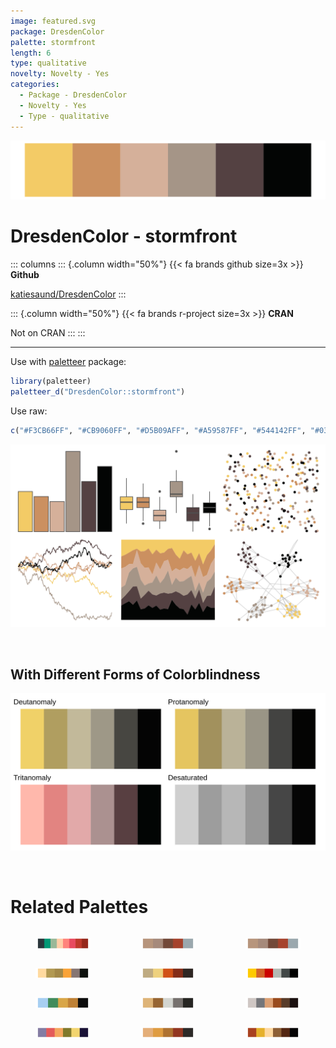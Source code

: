 ```yaml
---
image: featured.svg
package: DresdenColor
palette: stormfront
length: 6
type: qualitative
novelty: Novelty - Yes
categories:
  - Package - DresdenColor
  - Novelty - Yes
  - Type - qualitative
---
```


![](featured.svg)

# DresdenColor - stormfront 

::: columns
::: {.column width="50%"}
{{< fa brands github size=3x >}}
**Github**

[katiesaund/DresdenColor](https://github.com/katiesaund/DresdenColor)
:::

::: {.column width="50%"}
{{< fa brands r-project size=3x >}}
**CRAN**

Not on CRAN
:::
:::

<hr> 

Use with [paletteer](https://emilhvitfeldt.github.io/paletteer/) package:

```r
library(paletteer)
paletteer_d("DresdenColor::stormfront")
```

Use raw:

```r
c("#F3CB66FF", "#CB9060FF", "#D5B09AFF", "#A59587FF", "#544142FF", "#030504FF")
``` 

![](examples.png) 

  <br>
  
  ## With Different Forms of Colorblindness
  
  ![](colorblind.svg) 

<br>

# Related Palettes

<div class="list" style="display: grid; grid-template-columns: auto auto auto;"> <figure class="figure">
<a href="../../awtools/a_palette/"> <img src="../../awtools/a_palette/featured.svg" style="width: 100%;" class="figure-img"></a>
</figure> <figure class="figure">
<a href="../../ButterflyColors/hamadryas_feronia/"> <img src="../../ButterflyColors/hamadryas_feronia/featured.svg" style="width: 100%;" class="figure-img"></a>
</figure> <figure class="figure">
<a href="../../ButterflyColors/hamadryas_feronia/"> <img src="../../ButterflyColors/hamadryas_feronia/featured.svg" style="width: 100%;" class="figure-img"></a>
</figure> <figure class="figure">
<a href="../../colRoz/t_nigrolutea/"> <img src="../../colRoz/t_nigrolutea/featured.svg" style="width: 100%;" class="figure-img"></a>
</figure> <figure class="figure">
<a href="../../fishualize/Pterois_volitans/"> <img src="../../fishualize/Pterois_volitans/featured.svg" style="width: 100%;" class="figure-img"></a>
</figure> <figure class="figure">
<a href="../../feathers/spotted_pardalote/"> <img src="../../feathers/spotted_pardalote/featured.svg" style="width: 100%;" class="figure-img"></a>
</figure> <figure class="figure">
<a href="../../vangogh/Cypresses/"> <img src="../../vangogh/Cypresses/featured.svg" style="width: 100%;" class="figure-img"></a>
</figure> <figure class="figure">
<a href="../../Manu/Takapu/"> <img src="../../Manu/Takapu/featured.svg" style="width: 100%;" class="figure-img"></a>
</figure> <figure class="figure">
<a href="../../colRoz/p_cincta/"> <img src="../../colRoz/p_cincta/featured.svg" style="width: 100%;" class="figure-img"></a>
</figure> <figure class="figure">
<a href="../../nationalparkcolors/Saguaro/"> <img src="../../nationalparkcolors/Saguaro/featured.svg" style="width: 100%;" class="figure-img"></a>
</figure> <figure class="figure">
<a href="../../lisa/CharlesDemuth/"> <img src="../../lisa/CharlesDemuth/featured.svg" style="width: 100%;" class="figure-img"></a>
</figure> <figure class="figure">
<a href="../../DresdenColor/smallfavor/"> <img src="../../DresdenColor/smallfavor/featured.svg" style="width: 100%;" class="figure-img"></a>
</figure> 
</div>
